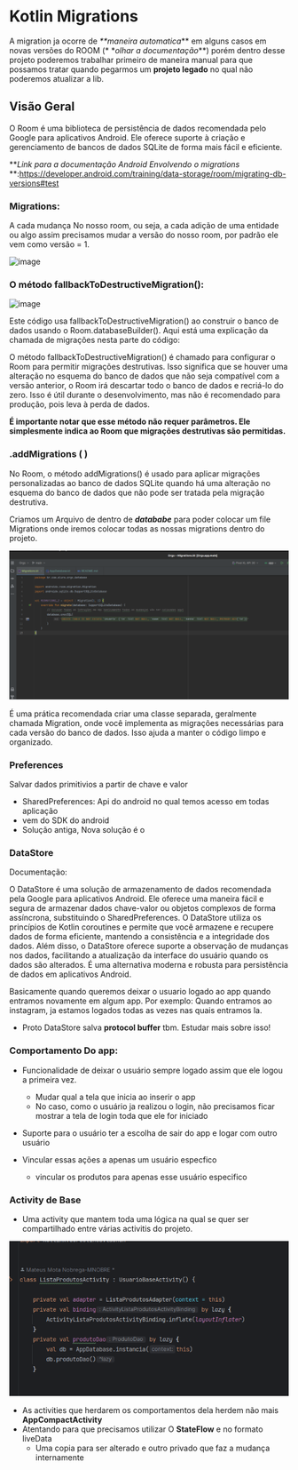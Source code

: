 # Kotlin Migrations

A migration ja ocorre de _**maneira automatica_** em alguns casos em novas versões do ROOM (*
*_olhar a
documentação_**) porém dentro desse projeto poderemos trabalhar primeiro de maneira manual para que
possamos tratar quando pegarmos um **projeto legado** no qual não poderemos atualizar a lib.

## Visão Geral

O Room é uma biblioteca de persistência de dados recomendada pelo Google para aplicativos Android.
Ele oferece suporte à criação e gerenciamento de bancos de dados SQLite de forma mais fácil e
eficiente.

**_Link para a documentação Android Envolvendo o migrations_
**:https://developer.android.com/training/data-storage/room/migrating-db-versions#test

### Migrations:

A cada mudança No nosso room, ou seja, a cada adição de uma entidade ou algo assim precisamos mudar
a versão do nosso room, por padrão ele vem como versão = 1.

![image](https://github.com/Mateuxx/Android-Basics-Study/assets/83120884/c6b0de36-c083-4aa4-983a-a7f1df463e30)

### O método fallbackToDestructiveMigration():

![image](https://github.com/Mateuxx/Android-Basics-Study/assets/83120884/e3ad1ead-3405-4fe0-a006-cf631a6383d2)

Este código usa fallbackToDestructiveMigration() ao construir o banco de dados usando o
Room.databaseBuilder(). Aqui está uma explicação da chamada de migrações nesta parte do código:

O método fallbackToDestructiveMigration() é chamado para configurar o Room para permitir migrações
destrutivas. Isso significa que se houver uma alteração no esquema do banco de dados que não seja
compatível com a versão anterior, o Room irá descartar todo o banco de dados e recriá-lo do zero.
Isso é útil durante o desenvolvimento, mas não é recomendado para produção, pois leva à perda de
dados.

**É importante notar que esse método não requer parâmetros. Ele simplesmente indica ao Room que
migrações destrutivas são permitidas.**

### .addMigrations ( )

No Room, o método addMigrations() é usado para aplicar migrações personalizadas ao banco de dados
SQLite quando há uma alteração no esquema do banco de dados que não pode ser tratada pela migração
destrutiva.

Criamos um Arquivo de dentro de **_datababe_** para poder colocar um file Migrations onde iremos
colocar todas as nossas migrations dentro do projeto.

![img.png](img.png)

É uma prática recomendada criar uma classe separada, geralmente chamada Migration, onde você
implementa as migrações necessárias para cada versão do banco de dados. Isso ajuda a manter o código
limpo e organizado.

### Preferences

Salvar dados primitivios a partir de chave e valor

- SharedPreferences: Api do android no qual temos acesso em todas aplicação
- vem do SDK do android
- Solução antiga, Nova solução é o

### DataStore

Documentação:

O DataStore é uma solução de armazenamento de dados recomendada pela Google para aplicativos
Android. Ele oferece uma maneira fácil e segura de armazenar dados chave-valor ou objetos complexos
de forma assíncrona, substituindo o SharedPreferences. O DataStore utiliza os princípios de Kotlin
coroutines e permite que você armazene e recupere dados de forma eficiente, mantendo a consistência
e a integridade dos dados. Além disso, o DataStore oferece suporte a observação de mudanças nos
dados, facilitando a atualização da interface do usuário quando os dados são alterados. É uma
alternativa moderna e robusta para persistência de dados em aplicativos Android.

Basicamente quando queremos deixar o usuario logado ao app quando entramos novamente em algum app.
Por exemplo: Quando entramos ao instagram, ja estamos logados todas as vezes nas quais entramos la.

- Proto DataStore salva **protocol buffer** tbm. Estudar mais sobre isso!

### Comportamento Do app:

- Funcionalidade de deixar o usuário sempre logado assim que ele logou a primeira vez.
    - Mudar qual a tela que inicia ao inserir o app
    - No caso, como o usuário ja realizou o login, não precisamos ficar mostrar a tela de login toda
      que ele for iniciado

- Suporte para o usuário ter a escolha de sair do app e logar com outro usuário

- Vincular essas ações a apenas um usuário especfico
    - vincular os produtos para apenas esse usuário especifico

### Activity de Base

- Uma activity que mantem toda uma lógica na qual se quer ser compartilhado entre várias activitis
  do projeto.

![img_1.png](img_1.png)

- As activities que herdarem os comportamentos dela herdem não mais **AppCompactActivity**
- Atentando para que precisamos utilizar O **StateFlow** e no formato liveData
  - Uma copia para ser alterado e outro privado que faz a mudança internamente